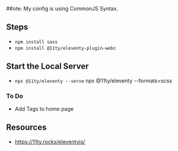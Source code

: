 ##ote: My config is using CommonJS Syntax.

## Steps
* `npm install sass`
* `npm install @11ty/eleventy-plugin-webc`

## Start the Local Server
* `npx @11ty/eleventy --serve`
npx @11ty/eleventy --formats=scss

### To Do
* Add Tags to home page

## Resources
* https://11ty.rocks/eleventyjs/
